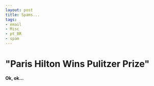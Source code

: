 ```yaml
---
layout: post
title: Spams...
tags:
- email
- Misc
- pt_BR
- spam
---
```

<h1 class="YfMhcb"><span class="VrHWId">"Paris Hilton Wins Pulitzer Prize"</span></h1>

**Ok, ok...**
